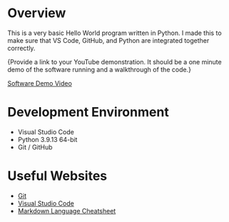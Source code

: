 # Overview

This is a very basic Hello World program written in Python. I made this to make sure that VS Code, GitHub, and Python are integrated together correctly.


{Provide a link to your YouTube demonstration.  It should be a one minute demo of the software running and a walkthrough of the code.}

[Software Demo Video](http://youtube.link.goes.here)

# Development Environment

* Visual Studio Code
* Python 3.9.13 64-bit
* Git / GitHub

# Useful Websites

* [Git](https://git-scm.com/download)
* [Visual Studio Code](https://code.visualstudio.com/download)
* [Markdown Language Cheatsheet](https://www.markdownguide.org/cheat-sheet/)